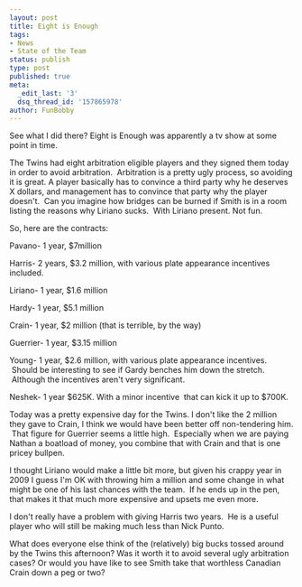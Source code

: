 ```yaml
---
layout: post
title: Eight is Enough
tags:
- News
- State of the Team
status: publish
type: post
published: true
meta:
  _edit_last: '3'
  dsq_thread_id: '157865978'
author: FunBobby
---
```

See what I did there? Eight is Enough was apparently a tv show at some point in time.

The Twins had eight arbitration eligible players and they signed them today in order to avoid arbitration.  Arbitration is a pretty ugly process, so avoiding it is great. A player basically has to convince a third party why he deserves X dollars, and management has to convince that party why the player doesn't.  Can you imagine how bridges can be burned if Smith is in a room listing the reasons why Liriano sucks.  With Liriano present. Not fun.

So, here are the contracts:

Pavano- 1 year, $7million

Harris- 2 years, $3.2 million, with various plate appearance incentives included.

Liriano- 1 year, $1.6 million

Hardy- 1 year, $5.1 million

Crain- 1 year, $2 million (that is terrible, by the way)

Guerrier- 1 year, $3.15 million

Young- 1 year, $2.6 million, with various plate appearance incentives.  Should be interesting to see if Gardy benches him down the stretch.  Although the incentives aren't very significant.

Neshek- 1 year $625K. With a minor incentive  that can kick it up to $700K.

Today was a pretty expensive day for the Twins. I don't like the 2 million they gave to Crain, I think we would have been better off non-tendering him.  That figure for Guerrier seems a little high.  Especially when we are paying Nathan a boatload of money, you combine that with Crain and that is one pricey bullpen.

I thought Liriano would make a little bit more, but given his crappy year in 2009 I guess I'm OK with throwing him a million and some change in what might be one of his last chances with the team.  If he ends up in the pen, that makes it that much more expensive and upsets me even more.

I don't really have a problem with giving Harris two years.  He is a useful player who will still be making much less than Nick Punto.

What does everyone else think of the (relatively) big bucks tossed around by the Twins this afternoon? Was it worth it to avoid several ugly arbitration cases? Or would you have like to see Smith take that worthless Canadian Crain down a peg or two?
